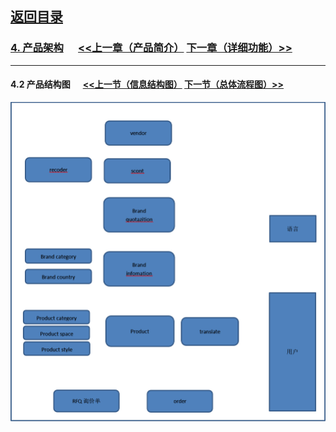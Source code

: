 
## [返回目录](../../readme.md)  

### [4. 产品架构](../4_Structure.md)  &nbsp;&nbsp;&nbsp;&nbsp; [<<上一章（产品简介）](../3_Description.md) [下一章（详细功能）>>](../5_Function.md)
---
#### 4.2 产品结构图 &nbsp;&nbsp;&nbsp;&nbsp; [<<上一节（信息结构图）](./Z1.md) [下一节（总体流程图）>>](./Z3.md)
  ![产品结构图](../4_Img/2.jpg)
